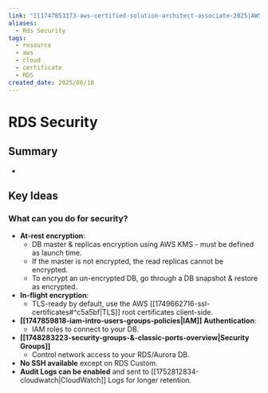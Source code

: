 ```yaml
---
link: "[[1747853373-aws-certified-solution-architect-associate-2025|AWS Certified Solution Architect Associate 2025]]"
aliases:
  - Rds Security
tags:
  - resource
  - aws
  - cloud
  - certificate
  - RDS
created_date: 2025/06/18
---
```

# RDS Security
## Summary
- 
## Key Ideas
### What can you do for security?
- **At-rest encryption**:
	- DB master & replicas encryption using AWS KMS - must be defined as launch time.
	- If the master is not encrypted, the read replicas cannot be encrypted.
	- To encrypt an un-encrypted DB, go through a DB snapshot & restore as encrypted.
- **In-flight encryption**:
	- TLS-ready by default, use the AWS [[1749662716-ssl-certificates#^c5a5bf|TLS]] root certificates client-side.
- **[[1747859818-iam-intro-users-groups-policies|IAM]] Authentication**:
	- IAM roles to connect to your DB.
- **[[1748283223-security-groups-&-classic-ports-overview|Security Groups]]**
	- Control network access to your RDS/Aurora DB.
- **No SSH available** except on RDS Custom.
- **Audit Logs can be enabled** and sent to [[1752812834-cloudwatch|CloudWatch]] Logs for longer retention.

